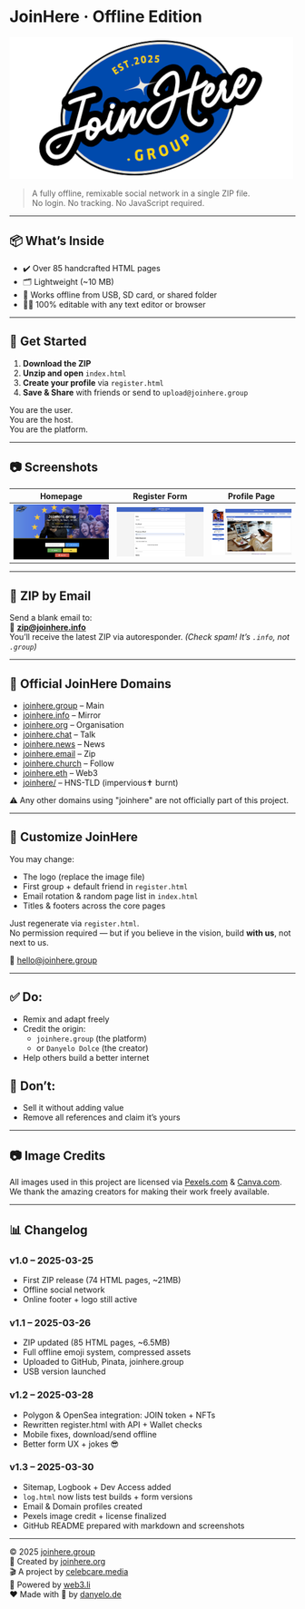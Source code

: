 # JoinHere · Offline Edition

![JoinHere Logo](logo.png)

> A fully offline, remixable social network in a single ZIP file.  
> No login. No tracking. No JavaScript required.

---

## 📦 What’s Inside

- ✔️ Over 85 handcrafted HTML pages  
- 🗂️ Lightweight (~10 MB)  
- 💾 Works offline from USB, SD card, or shared folder  
- 🧑‍💻 100% editable with any text editor or browser  

---

## 🚀 Get Started

1. **Download the ZIP**  
2. **Unzip and open** `index.html`  
3. **Create your profile** via `register.html`  
4. **Save & Share** with friends or send to `upload@joinhere.group`  

You are the user.  
You are the host.  
You are the platform.

---

## 📷 Screenshots

| Homepage | Register Form | Profile Page |
|----------|----------------|--------------|
| ![Index](index.png) | ![Register](register.png) | ![Profile](profile.png) |

---

## 📨 ZIP by Email

Send a blank email to:  
📧 **zip@joinhere.info**  
You’ll receive the latest ZIP via autoresponder. *(Check spam! It’s `.info`, not `.group`)*

---

## 🔗 Official JoinHere Domains

- [joinhere.group](https://joinhere.group) – Main  
- [joinhere.info](https://joinhere.info) – Mirror  
- [joinhere.org](https://joinhere.org) – Organisation  
- [joinhere.chat](https://joinhere.chat) – Talk  
- [joinhere.news](https://joinhere.news) – News  
- [joinhere.email](https://joinhere.email) – Zip  
- [joinhere.church](https://joinhere.church) – Follow  
- [joinhere.eth](https://joinhere.eth) – Web3 
- [joinhere/](https://joinhere.hns.to) – HNS-TLD (impervious✝︎ burnt)

⚠️ Any other domains using "joinhere" are not officially part of this project.

---

## 🔧 Customize JoinHere

You may change:

- The logo (replace the image file)  
- First group + default friend in `register.html`  
- Email rotation & random page list in `index.html`  
- Titles & footers across the core pages  

Just regenerate via `register.html`.  
No permission required — but if you believe in the vision, build **with us**, not next to us.

📧 hello@joinhere.group

---

## ✅ Do:
- Remix and adapt freely  
- Credit the origin:
  - `joinhere.group` (the platform)  
  - or `Danyelo Dolce` (the creator)  
- Help others build a better internet

## 🚫 Don’t:
- Sell it without adding value  
- Remove all references and claim it’s yours

---

## 📷 Image Credits

All images used in this project are licensed via [Pexels.com](https://www.pexels.com) & [Canva.com](https://www.canva.com).  
We thank the amazing creators for making their work freely available.

---

## 📊 Changelog

### v1.0 – 2025-03-25
- First ZIP release (74 HTML pages, ~21MB)  
- Offline social network  
- Online footer + logo still active  

### v1.1 – 2025-03-26
- ZIP updated (85 HTML pages, ~6.5MB)  
- Full offline emoji system, compressed assets  
- Uploaded to GitHub, Pinata, joinhere.group  
- USB version launched  

### v1.2 – 2025-03-28
- Polygon & OpenSea integration: JOIN token + NFTs  
- Rewritten register.html with API + Wallet checks  
- Mobile fixes, download/send offline  
- Better form UX + jokes 😎  

### v1.3 – 2025-03-30
- Sitemap, Logbook + Dev Access added  
- `log.html` now lists test builds + form versions  
- Email & Domain profiles created  
- Pexels image credit + license finalized  
- GitHub README prepared with markdown and screenshots  

---

© 2025 [joinhere.group](https://joinhere.group)  
🏢 Created by [joinhere.org](https://joinhere.org)  
🎬 A project by [celebcare.media](https://celebcare.media)  
🔌 Powered by [web3.li](https://web3.li)  
❤️ Made with 🍕 by [danyelo.de](https://danyelo.de)

